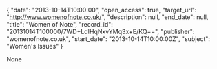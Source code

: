 {
  "date": "2013-10-14T10:00:00", 
  "open_access": true, 
  "target_url": "http://www.womenofnote.co.uk/", 
  "description": null, 
  "end_date": null, 
  "title": "Women of Note", 
  "record_id": "20131014T100000/7WD+LdIHqNxvYMq3x+E/KQ==", 
  "publisher": "womenofnote.co.uk", 
  "start_date": "2013-10-14T10:00:00Z", 
  "subject": "Women's Issues"
}

None